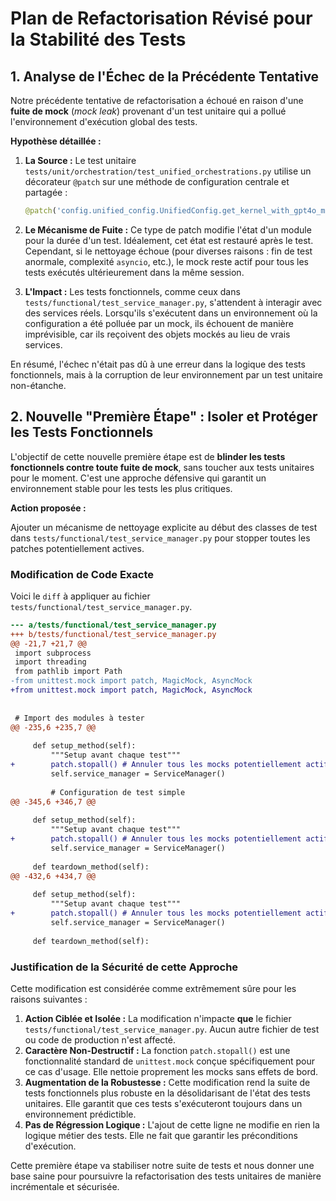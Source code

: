 # Plan de Refactorisation Révisé pour la Stabilité des Tests

## 1. Analyse de l'Échec de la Précédente Tentative

Notre précédente tentative de refactorisation a échoué en raison d'une **fuite de mock** (*mock leak*) provenant d'un test unitaire qui a pollué l'environnement d'exécution global des tests.

**Hypothèse détaillée :**

1.  **La Source :** Le test unitaire `tests/unit/orchestration/test_unified_orchestrations.py` utilise un décorateur `@patch` sur une méthode de configuration centrale et partagée :
    ```python
    @patch('config.unified_config.UnifiedConfig.get_kernel_with_gpt4o_mini')
    ```

2.  **Le Mécanisme de Fuite :** Ce type de patch modifie l'état d'un module pour la durée d'un test. Idéalement, cet état est restauré après le test. Cependant, si le nettoyage échoue (pour diverses raisons : fin de test anormale, complexité `asyncio`, etc.), le mock reste actif pour tous les tests exécutés ultérieurement dans la même session.

3.  **L'Impact :** Les tests fonctionnels, comme ceux dans `tests/functional/test_service_manager.py`, s'attendent à interagir avec des services réels. Lorsqu'ils s'exécutent dans un environnement où la configuration a été polluée par un mock, ils échouent de manière imprévisible, car ils reçoivent des objets mockés au lieu de vrais services.

En résumé, l'échec n'était pas dû à une erreur dans la logique des tests fonctionnels, mais à la corruption de leur environnement par un test unitaire non-étanche.

## 2. Nouvelle "Première Étape" : Isoler et Protéger les Tests Fonctionnels

L'objectif de cette nouvelle première étape est de **blinder les tests fonctionnels contre toute fuite de mock**, sans toucher aux tests unitaires pour le moment. C'est une approche défensive qui garantit un environnement stable pour les tests les plus critiques.

**Action proposée :**

Ajouter un mécanisme de nettoyage explicite au début des classes de test dans `tests/functional/test_service_manager.py` pour stopper toutes les patches potentiellement actives.

### Modification de Code Exacte

Voici le `diff` à appliquer au fichier `tests/functional/test_service_manager.py`.

```diff
--- a/tests/functional/test_service_manager.py
+++ b/tests/functional/test_service_manager.py
@@ -21,7 +21,7 @@
 import subprocess
 import threading
 from pathlib import Path
-from unittest.mock import patch, MagicMock, AsyncMock
+from unittest.mock import patch, MagicMock, AsyncMock
 
 
 # Import des modules à tester
@@ -235,6 +235,7 @@
     
     def setup_method(self):
         """Setup avant chaque test"""
+        patch.stopall() # Annuler tous les mocks potentiellement actifs
         self.service_manager = ServiceManager()
         
         # Configuration de test simple
@@ -345,6 +346,7 @@
     
     def setup_method(self):
         """Setup avant chaque test"""
+        patch.stopall() # Annuler tous les mocks potentiellement actifs
         self.service_manager = ServiceManager()
     
     def teardown_method(self):
@@ -432,6 +434,7 @@
     
     def setup_method(self):
         """Setup avant chaque test"""
+        patch.stopall() # Annuler tous les mocks potentiellement actifs
         self.service_manager = ServiceManager()
     
     def teardown_method(self):

```

### Justification de la Sécurité de cette Approche

Cette modification est considérée comme extrêmement sûre pour les raisons suivantes :

1.  **Action Ciblée et Isolée :** La modification n'impacte **que** le fichier `tests/functional/test_service_manager.py`. Aucun autre fichier de test ou code de production n'est affecté.
2.  **Caractère Non-Destructif :** La fonction `patch.stopall()` est une fonctionnalité standard de `unittest.mock` conçue spécifiquement pour ce cas d'usage. Elle nettoie proprement les mocks sans effets de bord.
3.  **Augmentation de la Robustesse :** Cette modification rend la suite de tests fonctionnels plus robuste en la désolidarisant de l'état des tests unitaires. Elle garantit que ces tests s'exécuteront toujours dans un environnement prédictible.
4.  **Pas de Régression Logique :** L'ajout de cette ligne ne modifie en rien la logique métier des tests. Elle ne fait que garantir les préconditions d'exécution.

Cette première étape va stabiliser notre suite de tests et nous donner une base saine pour poursuivre la refactorisation des tests unitaires de manière incrémentale et sécurisée.
